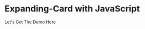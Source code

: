 # Expanding-Card with JavaScript
Let's Get The Demo <a href="https://nfridoy.github.io/Expanding-Card"> Here </a>
